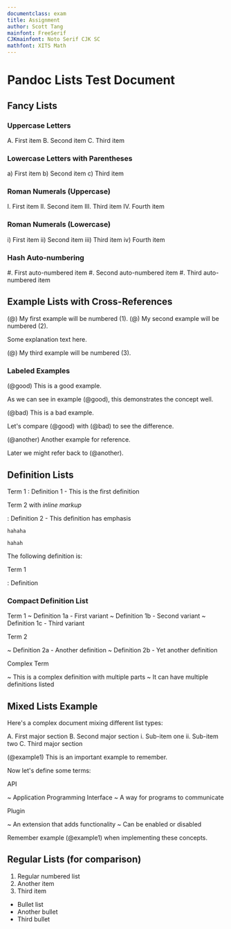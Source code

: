 ```yaml
---
documentclass: exam
title: Assignment
author: Scott Tang
mainfont: FreeSerif
CJKmainfont: Noto Serif CJK SC
mathfont: XITS Math
---
```

# Pandoc Lists Test Document

## Fancy Lists

### Uppercase Letters

A.  First item
B.  Second item
C.  Third item

### Lowercase Letters with Parentheses

a) First item
b) Second item
c) Third item

### Roman Numerals (Uppercase)

I.  First item
II.  Second item
III.  Third item
IV.  Fourth item

### Roman Numerals (Lowercase)

i) First item
ii) Second item
iii) Third item
iv) Fourth item

### Hash Auto-numbering

#. First auto-numbered item
#. Second auto-numbered item
#. Third auto-numbered item

## Example Lists with Cross-References

(@)  My first example will be numbered (1).
(@)  My second example will be numbered (2).

Some explanation text here.

(@)  My third example will be numbered (3).

### Labeled Examples

(@good)  This is a good example.

As we can see in example (@good), this demonstrates the concept well.

(@bad)  This is a bad example.

Let's compare (@good) with (@bad) to see the difference.

(@another) Another example for reference.

Later we might refer back to (@another).

## Definition Lists

Term 1
:   Definition 1 - This is the first definition

Term 2 with *inline markup*

:   Definition 2 - This definition has emphasis

	hahaha
	
	hahah

The following definition is:

Term 1

:   Definition

### Compact Definition List

Term 1
  ~ Definition 1a - First variant
  ~ Definition 1b - Second variant
  ~ Definition 1c - Third variant

Term 2

  ~ Definition 2a - Another definition
  ~ Definition 2b - Yet another definition

Complex Term

  ~ This is a complex definition with multiple parts
  ~ It can have multiple definitions listed

## Mixed Lists Example

Here's a complex document mixing different list types:

A.  First major section
B.  Second major section
   i. Sub-item one
   ii. Sub-item two
C.  Third major section

(@example1) This is an important example to remember.

Now let's define some terms:

API

  ~ Application Programming Interface
  ~ A way for programs to communicate

Plugin

  ~ An extension that adds functionality
  ~ Can be enabled or disabled

Remember example (@example1) when implementing these concepts.

## Regular Lists (for comparison)

1. Regular numbered list
2. Another item
3. Third item

- Bullet list
- Another bullet
- Third bullet
